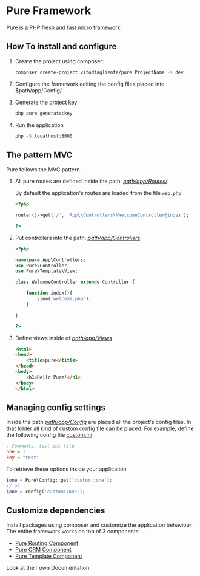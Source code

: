 # Pure Framework

Pure is a PHP fresh and fast micro framework.



## How To install and configure

1. Create the project using composer:

   ```bash
   composer create-project vitodtagliente/pure ProjectName -s dev
   ```

2. Configure the framework editing the config files placed into $path/app/Config/

3. Generate the project key

   ```bash
   php pure generate:key
   ```

4. Run the application

   ```bash
   php -S localhost:8000
   ```



## The pattern MVC

Pure follows the MVC pattern.

1. All pure routes are defined inside the path: <u>*path/app/Routes/*</u>.

   By default the application's routes are loaded from the file `web.php`

   ```php
   <?php
   
   router()->get('/', 'App\\Controllers\\WelcomeController@index');
   
   ?>
   ```

2. Put controllers into the path: <u>*path/app/Controllers*</u>.

   ```php
   <?php
   
   namespace App\Controllers;
   use Pure\Controller;
   use Pure\Template\View;
   
   class WelcomeController extends Controller {
   
       function index(){
           view('welcome.php');
       }
   
   }
   
   ?>
   ```

3. Define views inside of <u>*path/app/Views*</u>

   ```html
   <html>
   <head>
       <title>pure</title>
   </head>
   <body>
       <h1>Hello Pure!</h1>
   </body>
   </html>
   ```



## Managing config settings

Inside the path <u>*path/app/Config*</u> are placed all the project's config files. In that folder all kind of custom config file can be placed. For example, define the following config file <u>custom.ini</u>:

```ini
; Comments, test ini file
one = 1
key = "test"
```

To retrieve these options inside your application 

```php
$one = Pure\Config::get('custom::one');
// or
$one = config('custom::one');
```



## Customize dependencies

Install packages using composer and customize the application behaviour.
The entire framework works on top of 3 components:

- [Pure Routing Component](https://github.com/vitodtagliente/pure-routing)
- [Pure ORM Component](https://github.com/vitodtagliente/pure-orm)
- [Pure Template Component](https://github.com/vitodtagliente/pure-template)

Look at their own Documentation